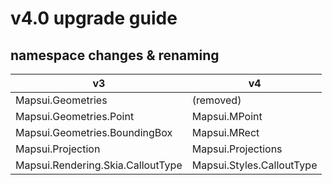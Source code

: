# v4.0 upgrade guide

## namespace changes & renaming

| v3                                | v4                        |
|-----------------------------------|---------------------------|
| Mapsui.Geometries                 | (removed)                 |
| Mapsui.Geometries.Point           | Mapsui.MPoint             |
| Mapsui.Geometries.BoundingBox     | Mapsui.MRect              |
| Mapsui.Projection                 | Mapsui.Projections        |
| Mapsui.Rendering.Skia.CalloutType | Mapsui.Styles.CalloutType |
